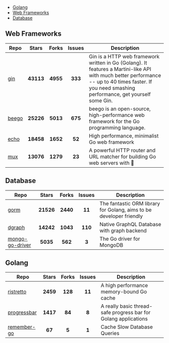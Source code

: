 
- [Golang](#golang)
- [Web Frameworks](#web-frameworks)
- [Database](#database)

## Web Frameworks

| Repo | Stars  | Forks  | Issues | Description |
| ---- | :----: | :----: | :----: | ----------- |
| [gin](https://github.com/gin-gonic/gin) | **43113** | **4955** | **333** | Gin is a HTTP web framework written in Go (Golang). It features a Martini-like API with much better performance -- up to 40 times faster. If you need smashing performance, get yourself some Gin. |
| [beego](https://github.com/astaxie/beego) | **25226** | **5013** | **675** | beego is an open-source, high-performance web framework for the Go programming language. |
| [echo](https://github.com/labstack/echo) | **18458** | **1652** | **52** | High performance, minimalist Go web framework |
| [mux](https://github.com/gorilla/mux) | **13076** | **1279** | **23** | A powerful HTTP router and URL matcher for building Go web servers with 🦍 |

## Database

| Repo | Stars  | Forks  | Issues | Description |
| ---- | :----: | :----: | :----: | ----------- |
| [gorm](https://github.com/go-gorm/gorm) | **21526** | **2440** | **11** | The fantastic ORM library for Golang, aims to be developer friendly |
| [dgraph](https://github.com/dgraph-io/dgraph) | **14242** | **1043** | **110** | Native GraphQL Database with graph backend |
| [mongo-go-driver](https://github.com/mongodb/mongo-go-driver) | **5035** | **562** | **3** | The Go driver for MongoDB |

## Golang

| Repo | Stars  | Forks  | Issues | Description |
| ---- | :----: | :----: | :----: | ----------- |
| [ristretto](https://github.com/dgraph-io/ristretto) | **2459** | **128** | **11** | A high performance memory-bound Go cache |
| [progressbar](https://github.com/schollz/progressbar) | **1417** | **84** | **8** | A really basic thread-safe progress bar for Golang applications |
| [remember-go](https://github.com/rocketlaunchr/remember-go) | **67** | **5** | **1** | Cache Slow Database Queries |
